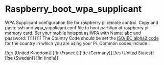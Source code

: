 # Raspberry_boot_wpa_supplicant
WPA Supplicant configuration file for raspberry pi remote control. Copy and paste ssh and wpa_supplicant.conf file to boot partition of raspberry pi memory card. Set your mobile hotspot as WPA with Name: abc and password: 11111111
The Country Code should be set the [ISO/IEC alpha2 code](https://en.wikipedia.org/wiki/ISO_3166-1_alpha-2#Officially_assigned_code_elements) for the country in which you are using your Pi. Common codes include :

[!gb (United Kingdom)]
[!fr (France)]
[!de (Germany)]
[!us (United States)]
[!se (Sweden)]
[!in (India)]
